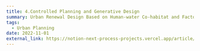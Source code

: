 ```yaml
---
title: 4.Controlled Planning and Generative Design
summary: Urban Renewal Design Based on Human-water Co-habitat and Factory-port Continuation
tags:
  - Urban Planning
date: 2022-11-01
external_link: https://notion-next-process-projects.vercel.app/article/GD?theme=plog
---
```

